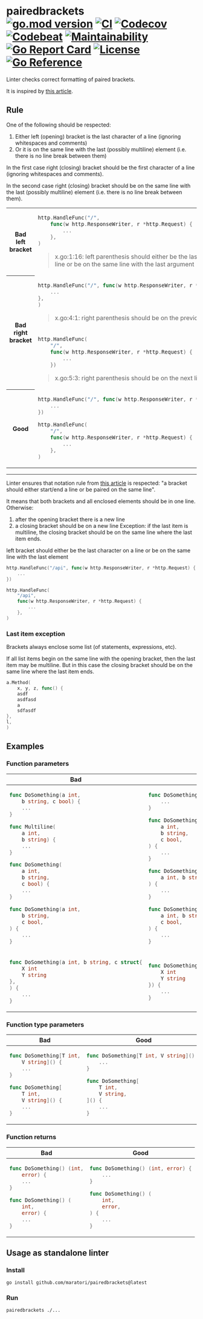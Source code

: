 # pairedbrackets <br> [![go.mod version][go-img]][go-url] [![CI][ci-img]][ci-url] [![Codecov][codecov-img]][codecov-url] [![Codebeat][codebeat-img]][codebeat-url] [![Maintainability][codeclimate-img]][codeclimate-url] [![Go Report Card][goreportcard-img]][goreportcard-url] [![License][license-img]][license-url] [![Go Reference][godoc-img]][godoc-url]

Linter checks correct formatting of paired brackets.

It is inspired by [this article](https://www.yegor256.com/2014/10/23/paired-brackets-notation.html).

## Rule

One of the following should be respected:
1. Either left (opening) bracket is the last character of a line (ignoring whitespaces and comments)
2. Or it is on the same line with the last (possibly multiline) element (i.e. there is no line break between them)

In the first case right (closing) bracket should be the first character of a line (ignoring whitespaces and comments).

In the second case right (closing) bracket should be on the same line with the last (possibly multiline) element (i.e. there is no line break between them).

<table>
<tr></tr><tr><th>Bad left bracket</th><td>

```go
http.HandleFunc("/",
	func(w http.ResponseWriter, r *http.Request) {
		...
	},
)
```
> x.go:1:16: left parenthesis should either be the last character of a line or be on the same line with the last argument

</td></tr>
<tr></tr><tr><th rowspan="3">Bad right bracket</th><td>

```go
http.HandleFunc("/", func(w http.ResponseWriter, r *http.Request) {
	...
},
)
```
> x.go:4:1: right parenthesis should be on the previous line

</td></tr><tr></tr><tr><td>

```go
http.HandleFunc(
	"/",
	func(w http.ResponseWriter, r *http.Request) {
		...
	})
```
> x.go:5:3: right parenthesis should be on the next line

</td></tr>
<tr></tr><tr><th>Good</th><td>

```go
http.HandleFunc("/", func(w http.ResponseWriter, r *http.Request) {
	...
})
```
```go
http.HandleFunc(
	"/",
	func(w http.ResponseWriter, r *http.Request) {
		...
	},
)
```

</td></tr>
</table>

---

Linter ensures that notation rule from [this article](https://www.yegor256.com/2014/10/23/paired-brackets-notation.html) is respected:
"a bracket should either start/end a line or be paired on the same line".

It means that both brackets and all enclosed elements should be in one line. Otherwise:
1. after the opening bracket there is a new line
1. a closing bracket should be on a new line
Exception: if the last item is multiline, the closing bracket should be on the same line where the last item ends.  


left bracket should either be the last character on a line or be on the same line with the last element


```go
http.HandleFunc("/api", func(w http.ResponseWriter, r *http.Request) {
	...
})
```
```go
http.HandleFunc(
	"/api",
	func(w http.ResponseWriter, r *http.Request) {
		...
	},
)
```

### Last item exception



Brackets always enclose some list (of statements, expressions, etc).

If all list items begin on the same line with the opening bracket,
then the last item may be multiline.
But in this case the closing bracket should be on the same line where the last item ends.


```go
a.Method(
	x, y, z, func() {
	asdf
	asdfasd
	a
	sdfasdf
},
l,
)
```

## Examples

### Function parameters

<table>
<thead><tr><th>Bad</th><th>Good</th></tr></thead>
<tbody>
<tr><td>

```go
func DoSomething(a int,
	b string, c bool) {
	...
}

func Multiline(
	a int,
	b string) {
	...
}
```
```go
func DoSomething(
	a int,
	b string,
	c bool) {
	...
}
```
```go
func DoSomething(a int,
	b string,
	c bool,
) {
	...
}
```

</td><td>

```go
func DoSomething(a int, b string, c bool) {
	...
}
```
```go
func DoSomething(
	a int,
	b string,
	c bool,
) {
	...
}
```
```go
func DoSomething(
	a int, b string, c bool,
) {
	...
}
```
```go
func DoSomething(
	a int, b string,
	c bool,
) {
	...
}
```

</td></tr>

<tr><td>

```go
func DoSomething(a int, b string, c struct{
	X int
	Y string
},
) {
	...
}
```

</td><td>

```go
func DoSomething(a int, b string, c struct{
	X int
	Y string
}) {
	...
}
```

</td></tr>
</tbody></table>

### Function type parameters

<table>
<thead><tr><th>Bad</th><th>Good</th></tr></thead>
<tbody>
<tr><td>

```go
func DoSomething[T int,
	V string]() {
	...
}
```
```go
func DoSomething[
	T int,
	V string]() {
	...
}
```

</td><td>

```go
func DoSomething[T int, V string]() {
	...
}
```
```go
func DoSomething[
	T int,
	V string,
]() {
	...
}
```

</td></tr>
</tbody></table>

### Function returns

<table>
<thead><tr><th>Bad</th><th>Good</th></tr></thead>
<tbody>
<tr><td>

```go
func DoSomething() (int,
	error) {
	...
}
```

```go
func DoSomething() (
	int,
	error) {
	...
}
```

</td><td>

```go
func DoSomething() (int, error) {
	...
}
```
```go
func DoSomething() (
	int,
	error,
) {
	...
}
```

</td></tr>
</tbody></table>


## Usage as standalone linter

### Install

```shell
go install github.com/maratori/pairedbrackets@latest
```

### Run

```shell
pairedbrackets ./...
```


[go-img]: https://img.shields.io/github/go-mod/go-version/maratori/pairedbrackets
[go-url]: /go.mod
[ci-img]: https://github.com/maratori/pairedbrackets/actions/workflows/ci.yml/badge.svg
[ci-url]: https://github.com/maratori/pairedbrackets/actions/workflows/ci.yml
[codecov-img]: https://codecov.io/gh/maratori/pairedbrackets/branch/main/graph/badge.svg?token=EGSPoXDeXP
[codecov-url]: https://codecov.io/gh/maratori/pairedbrackets
[codebeat-img]: https://codebeat.co/badges/650fdbf0-cad2-4533-979e-ee0e0f74edb8
[codebeat-url]: https://codebeat.co/projects/github-com-maratori-pairedbrackets-main
[codeclimate-img]: https://api.codeclimate.com/v1/badges/18392fd0a0ac261df437/maintainability
[codeclimate-url]: https://codeclimate.com/github/maratori/pairedbrackets/maintainability
[goreportcard-img]: https://goreportcard.com/badge/github.com/maratori/pairedbrackets
[goreportcard-url]: https://goreportcard.com/report/github.com/maratori/pairedbrackets
[license-img]: https://img.shields.io/github/license/maratori/pairedbrackets.svg
[license-url]: /LICENSE
[godoc-img]: https://pkg.go.dev/badge/github.com/maratori/pairedbrackets.svg
[godoc-url]: https://pkg.go.dev/github.com/maratori/pairedbrackets

